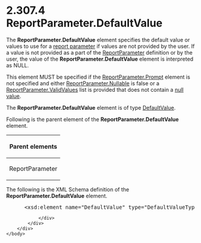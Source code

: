 <html dir="LTR" xmlns:mshelp="http://msdn.microsoft.com/mshelp" xmlns:ddue="http://ddue.schemas.microsoft.com/authoring/2003/5" xmlns:xlink="http://www.w3.org/1999/xlink" xmlns:tool="http://www.microsoft.com/tooltip">
    <head>
        <meta http-equiv="Content-Type" content="text/html; CHARSET=utf-8"></meta>
        <meta name="save" content="history"></meta>
        <title>2.307.4 ReportParameter.DefaultValue</title>
        <xml>
            <mshelp:toctitle title="2.307.4 ReportParameter.DefaultValue"></mshelp:toctitle>
            <mshelp:rltitle title="[MS-RDL]: ReportParameter.DefaultValue"></mshelp:rltitle>
            <mshelp:keyword index="A" term="8e66448d-9239-490c-8c81-5d4bce32e4d8"></mshelp:keyword>
            <mshelp:attr name="DCSext.ContentType" value="open specification"></mshelp:attr>
            <mshelp:attr name="AssetID" value="8e66448d-9239-490c-8c81-5d4bce32e4d8"></mshelp:attr>
            <mshelp:attr name="TopicType" value="kbRef"></mshelp:attr>
            <mshelp:attr name="DCSext.Title" value="[MS-RDL]: ReportParameter.DefaultValue" />
        </xml>
    </head>
    <body>
        <div id="header">
            <h1 class="heading">2.307.4 ReportParameter.DefaultValue</h1>
        </div>
        <div id="mainSection">
            <div id="mainBody">
                <div id="allHistory" class="saveHistory"></div>
                <div id="sectionSection0" class="section" name="collapseableSection">
                    

<p>The <b>ReportParameter.DefaultValue</b> element specifies
the default value or values to use for a <a href="b2482b3f-74ab-4ca8-a9e5-c07955011743.htm#gt_283f53be-0e83-4476-b3d3-8cc31468e6ef">report parameter</a> if values
are not provided by the user. If a value is not provided as a part of the <a href="7c3f4c83-9172-48db-94c1-693295c5d623.htm">ReportParameter</a> definition
or by the user, the value of the <b>ReportParameter.DefaultValue</b> element is
interpreted as NULL.</p>

<p>This element MUST be specified if the <a href="d75f59d9-f428-4464-a6c0-8978b0e025e2.htm">ReportParameter.Prompt</a>
element is not specified and either <a href="aeb93aab-9673-4c7a-998a-1f6391d7accb.htm">ReportParameter.Nullable</a>
is false or a <a href="391604b0-2c0d-4f51-82ae-0c30e75345a4.htm">ReportParameter.ValidValues</a>
list is provided that does not contain a <a href="b2482b3f-74ab-4ca8-a9e5-c07955011743.htm#gt_ef0f7888-d6e8-40a8-bef8-543ab9399923">null value</a>.</p>

<p>The <b>ReportParameter.DefaultValue</b> element is of type <a href="c3ccf500-98a5-438c-8e4f-fc5cc4b8d508.htm">DefaultValue</a>.</p>

<p>Following is the parent element of the <b>ReportParameter.DefaultValue</b>
element.</p>

<table>
 <thead>
  <tr>
   <th>
   <p>Parent elements</p>
   </th>
  </tr>
 </thead>
 <tr>
  <td>
  <p>ReportParameter</p>
  </td>
 </tr>
</table>

<p>The following is the XML Schema definition of the <b>ReportParameter.DefaultValue</b>
element.</p>

<dl>
<dd>
<div><pre> &lt;xsd:element name=&quot;DefaultValue&quot; type=&quot;DefaultValueType&quot; minOccurs=&quot;0&quot; /&gt;
</pre></div>
</dd></dl>


                </div>
            </div>
        </div>
    </body>
</html>